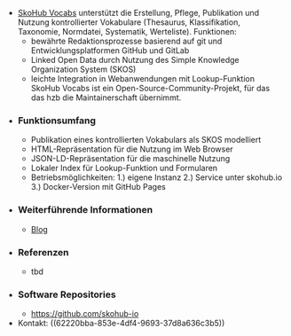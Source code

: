 - [SkoHub Vocabs](https://github.com/skohub-io/skohub-vocabs) unterstützt die Erstellung, Pflege, Publikation und Nutzung kontrollierter Vokabulare (Thesaurus, Klassifikation, Taxonomie, Normdatei, Systematik, Werteliste). Funktionen:    
  * bewährte Redaktionsprozesse basierend auf git und Entwicklungsplatformen    GitHub und GitLab
  * Linked Open Data durch Nutzung des Simple Knowledge Organization System (SKOS)
  * leichte Integration in Webanwendungen mit Lookup-Funktion
  SkoHub Vocabs ist ein Open-Source-Community-Projekt, für das das hzb die Maintainerschaft übernimmt.
- ### Funktionsumfang
  * Publikation eines kontrollierten Vokabulars als SKOS modelliert
  * HTML-Repräsentation für die Nutzung im Web Browser
  * JSON-LD-Repräsentation für die maschinelle Nutzung
  * Lokaler Index für Lookup-Funktion und Formularen
  * Betriebsmöglichkeiten: 1.) eigene Instanz 2.) Service unter skohub.io 3.) Docker-Version mit GitHub Pages
- ### Weiterführende Informationen
  * [Blog](https://blog.skohub.io/)
- ### Referenzen
  * tbd
- ### Software Repositories
  * https://github.com/skohub-io
- Kontakt: ((62220bba-853e-4df4-9693-37d8a636c3b5))